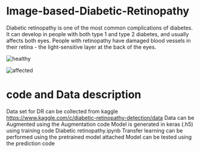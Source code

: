 # Image-based-Diabetic-Retinopathy

Diabetic retinopathy is one of the most common complications of diabetes. 
It can develop in people with both type 1 and type 2 diabetes, and usually affects both eyes.
People with retinopathy have damaged blood vessels in their retina - the light-sensitive layer at the back of the eyes.



![healthy](https://github.com/nupur0294/Image-based-Diabetic-Retinopathy/blob/master/nosymptoms__10_left.jpeg)


![affected](https://github.com/nupur0294/Image-based-Diabetic-Retinopathy/blob/master/symptoms_10297_left.jpeg)






# code and Data description
Data set for DR can be collected from kaggle https://www.kaggle.com/c/diabetic-retinopathy-detection/data 
Data can be Augmented using the Augmentation code
Model is generated in keras (.h5) using training code Diabetic retinopathy.ipynb
Transfer learning can be performed using the pretrained model attached
Model can be tested using the prediction code
